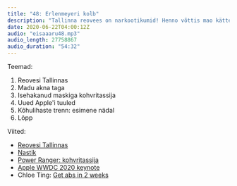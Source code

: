 ```yaml
---
title: "48: Erlenmeyeri kolb"
description: "Tallinna reovees on narkootikumid! Henno võttis mao kätte! Roheline Power Ranger aitab kohvreid tassida! Apple vahetab protsessoreid! Kõhulihaste treenimine on raske!"
date: 2020-06-22T04:00:12Z
audio: "eisaaaru48.mp3"
audio_length: 27758867
audio_duration: "54:32"
---
```

Teemad:

  1. Reovesi Tallinnas
  2. Madu akna taga
  3. Isehakanud maskiga kohvritassija
  4. Uued Apple'i tuuled
  5. Kõhulihaste trenn: esimene nädal
  6. Lõpp

Viited:

*   [Reovesi Tallinnas](https://www.err.ee/1103282/reovee-analuus-naitas-tallinnas-kanepi-amfetamiini-ja-kokaiini-tarvitamist)
*   [Nastik](https://et.wikipedia.org/wiki/Nastik)
*   [Power Ranger: kohvritassija](https://www.nbcnews.com/news/world/masked-superhero-hauls-bags-babies-tokyo-subway-flna6C10974908)
*   [Apple WWDC 2020 keynote](https://www.youtube.com/watch?v=GEZhD3J89ZE)
*   Chloe Ting: [Get abs in 2 weeks](https://youtu.be/2pLT-olgUJs)
